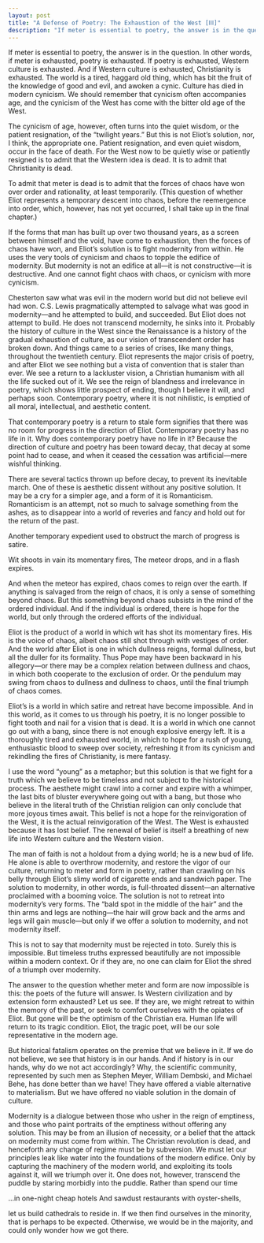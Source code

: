 ```yaml
---
layout: post
title: "A Defense of Poetry: The Exhaustion of the West [ⅠⅠⅠ]"
description: "If meter is essential to poetry, the answer is in the question..."
---
```


If meter is essential to poetry, the answer is in the question. In other words, if meter is exhausted, poetry is exhausted. If poetry is exhausted, Western culture is exhausted. And if Western culture is exhausted, Christianity is exhausted. The world is a tired, haggard old thing, which has bit the fruit of the knowledge of good and evil, and awoken a cynic. Culture has died in modern cynicism. We should remember that cynicism often accompanies age, and the cynicism of the West has come with the bitter old age of the West.

The cynicism of age, however, often turns into the quiet wisdom, or the patient resignation, of the “twilight years.” But this is not Eliot’s solution, nor, I think, the appropriate one. Patient resignation, and even quiet wisdom, occur in the face of death. For the West now to be quietly wise or patiently resigned is to admit that the Western idea is dead. It is to admit that Christianity is dead.

To admit that meter is dead is to admit that the forces of chaos have won over order and rationality, at least temporarily. (This question of whether Eliot represents a temporary descent into chaos, before the reemergence into order, which, however, has not yet occurred, I shall take up in the final chapter.)

If the forms that man has built up over two thousand years, as a screen between himself and the void, have come to exhaustion, then the forces of chaos have won, and Eliot’s solution is to fight modernity from within. He uses the very tools of cynicism and chaos to topple the edifice of modernity. But modernity is not an edifice at all—it is not constructive—it is destructive. And one cannot fight chaos with chaos, or cynicism with more cynicism.

Chesterton saw what was evil in the modern world but did not believe evil had won. C.S. Lewis pragmatically attempted to salvage what was good in modernity—and he attempted to build, and succeeded. But Eliot does not attempt to build. He does not transcend modernity, he sinks into it. Probably the history of culture in the West since the Renaissance is a history of the gradual exhaustion of culture, as our vision of transcendent order has broken down. And things came to a series of crises, like many things, throughout the twentieth century. Eliot represents the major crisis of poetry, and after Eliot we see nothing but a vista of convention that is staler than ever. We see a return to a lackluster vision, a Christian humanism with all the life sucked out of it. We see the reign of blandness and irrelevance in poetry, which shows little prospect of ending, though I believe it will, and perhaps soon. Contemporary poetry, where it is not nihilistic, is emptied of all moral, intellectual, and aesthetic content.

That contemporary poetry is a return to stale form signifies that there was no room for progress in the direction of Eliot. Contemporary poetry has no life in it. Why does contemporary poetry have no life in it? Because the direction of culture and poetry has been toward decay, that decay at some point had to cease, and when it ceased the cessation was artificial—mere wishful thinking.

There are several tactics thrown up before decay, to prevent its inevitable march. One of these is aesthetic dissent without any positive solution. It may be a cry for a simpler age, and a form of it is Romanticism. Romanticism is an attempt, not so much to salvage something from the ashes, as to disappear into a world of reveries and fancy and hold out for the return of the past.

Another temporary expedient used to obstruct the march of progress is satire.

  Wit shoots in vain its momentary fires,
  The meteor drops, and in a flash expires.

And when the meteor has expired, chaos comes to reign over the earth. If anything is salvaged from the reign of chaos, it is only a sense of something beyond chaos. But this something beyond chaos subsists in the mind of the ordered individual. And if the individual is ordered, there is hope for the world, but only through the ordered efforts of the individual.

Eliot is the product of a world in which wit has shot its momentary fires. His is the voice of chaos, albeit chaos still shot through with vestiges of order. And the world after Eliot is one in which dullness reigns, formal dullness, but all the duller for its formality. Thus Pope may have been backward in his allegory—or there may be a complex relation between dullness and chaos, in which both cooperate to the exclusion of order. Or the pendulum may swing from chaos to dullness and dullness to chaos, until the final triumph of chaos comes.

Eliot’s is a world in which satire and retreat have become impossible. And in this world, as it comes to us through his poetry, it is no longer possible to fight tooth and nail for a vision that is dead. It is a world in which one cannot go out with a bang, since there is not enough explosive energy left. It is a thoroughly tired and exhausted world, in which to hope for a rush of young, enthusiastic blood to sweep over society, refreshing it from its cynicism and rekindling the fires of Christianity, is mere fantasy.

I use the word “young” as a metaphor; but this solution is that we fight for a truth which we believe to be timeless and not subject to the historical process. The aesthete might crawl into a corner and expire with a whimper, the last bits of bluster everywhere going out with a bang, but those who believe in the literal truth of the Christian religion can only conclude that more joyous times await. This belief is not a hope for the reinvigoration of the West, it is the actual reinvigoration of the West. The West is exhausted because it has lost belief. The renewal of belief is itself a breathing of new life into Western culture and the Western vision.

The man of faith is not a holdout from a dying world; he is a new bud of life. He alone is able to overthrow modernity, and restore the vigor of our culture, returning to meter and form in poetry, rather than crawling on his belly through Eliot’s slimy world of cigarette ends and sandwich paper. The solution to modernity, in other words, is full-throated dissent—an alternative proclaimed with a booming voice. The solution is not to retreat into modernity’s very forms. The “bald spot in the middle of the hair” and the thin arms and legs are nothing—the hair will grow back and the arms and legs will gain muscle—but only if we offer a solution to modernity, and not modernity itself.

This is not to say that modernity must be rejected in toto. Surely this is impossible. But timeless truths expressed beautifully are not impossible within a modern context. Or if they are, no one can claim for Eliot the shred of a triumph over modernity.

The answer to the question whether meter and form are now impossible is this: the poets of the future will answer. Is Western civilization and by extension form exhausted? Let us see. If they are, we might retreat to within the memory of the past, or seek to comfort ourselves with the opiates of Eliot. But gone will be the optimism of the Christian era. Human life will return to its tragic condition. Eliot, the tragic poet, will be our sole representative in the modern age.

But historical fatalism operates on the premise that we believe in it. If we do not believe, we see that history is in our hands. And if history is in our hands, why do we not act accordingly? Why, the scientific community, represented by such men as Stephen Meyer, William Dembski, and Michael Behe, has done better than we have! They have offered a viable alternative to materialism. But we have offered no viable solution in the domain of culture.

Modernity is a dialogue between those who usher in the reign of emptiness, and those who paint portraits of the emptiness without offering any solution. This may be from an illusion of necessity, or a belief that the attack on modernity must come from within. The Christian revolution is dead, and henceforth any change of regime must be by subversion. We must let our principles leak like water into the foundations of the modern edifice. Only by capturing the machinery of the modern world, and exploiting its tools against it, will we triumph over it. One does not, however, transcend the puddle by staring morbidly into the puddle. Rather than spend our time

  …in one-night cheap hotels
  And sawdust restaurants with oyster-shells,

let us build cathedrals to reside in. If we then find ourselves in the minority, that is perhaps to be expected. Otherwise, we would be in the majority, and could only wonder how we got there.
